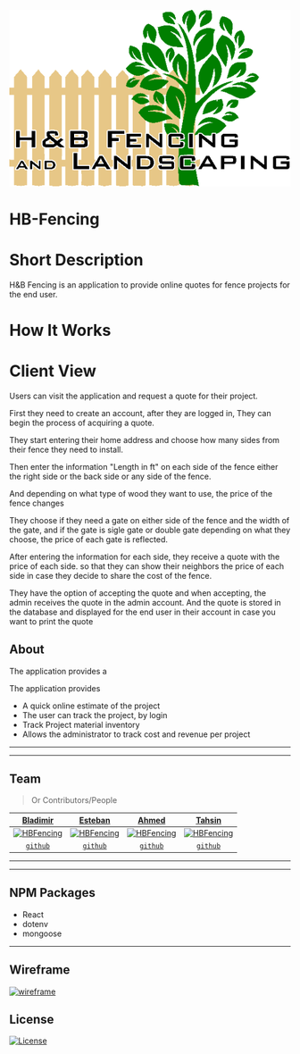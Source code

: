 <a href="client/src/assets/images/logo-transparent.png"><img src="client/src/assets/images/logo-transparent.png" title="HBFencing" alt="HBFencing"></a>

<!-- [![FVCproductions](https://avatars1.githubusercontent.com/u/4284691?v=3&s=200)](http://fvcproductions.com) -->



# HB-Fencing

<!-- > Subtitle or Short Description Goes Here

> ideally one sentence

> include terms/tags that can be searched -->

# Short Description
H&B Fencing is an application to provide online quotes for fence projects for the end user.

# How It Works

# Client View
Users can visit the application and request a quote for their project.

 First they need to create an account, after they are logged in, They can begin the process of acquiring a quote.

They start entering their home address and choose how many sides
from their fence they need to install.

Then enter the information "Length in ft" on each side of the fence either the right side or the back side or any side of the fence.

And depending on what type of wood they want to use,  the price of the fence changes

They choose if they need a gate on either side of the fence and the width of the gate,  and if the gate is sigle gate or double gate
depending on what they choose, the price of each gate is reflected.

After entering the information for each side, they receive a quote with the price of each side.
so that they can show their neighbors the price of each side in case they decide to share the cost of the fence.

They have the option of accepting the quote and when accepting, the admin receives the quote in the admin account.
And the quote is stored in the database and displayed for the end user in their account in case you want to print the quote




## About

The application provides a  

The application provides

* A quick online estimate of the project
* The user can   track the project, by login
* Track Project material inventory
* Allows the administrator to track cost and revenue per project

---

---

## Team

> Or Contributors/People

| <a href="" target="_blank">**Bladimir**</a> | <a href="" target="_blank">**Esteban**</a> | <a href="" target="_blank">**Ahmed**</a> |<a href="" target="_blank">**Tahsin**</a> |
| :---: |:---:| :---:| :---:|
| [![HBFencing](https://avatars0.githubusercontent.com/u/50064963?s=200&v=3)](http://fvcproductions.com)    | [![HBFencing](https://avatars2.githubusercontent.com/u/26130079?s=200&v=3)](http://fvcproductions.com) | [![HBFencing](https://avatars1.githubusercontent.com/u/29633764?s=200&v=3)](http://fvcproductions.com)  | [![HBFencing](https://avatars3.githubusercontent.com/u/51348247?s=200&v=3)](http://fvcproductions.com)  |
| <a href="https://github.com/BladimirOrellana" target="_blank">`github`</a> | <a href="https://github.com/vitawork" target="_blank">`github`</a> | <a href="https://github.com/anw1986" target="_blank">`github`</a> | <a href="https://github.com/tnazmee" target="_blank">`github`</a> |

---

---

## NPM Packages

* React 
* dotenv
* mongoose

---
<!-- 
## Future ideas

* Add user databse, so that articles/comments can be saved for individual users
* Adding tags and datetime stamps for filtering/sorting articles -->
## Wireframe

[![wireframe](client/public/favicon_io/apple-touch-icon.png)](https://s3.amazonaws.com/assets.mockflow.com/app/wireframepro/fileexport/Export_D4e10b746a1e3dc0467ae17308335ffc0.pdf)

## License

[![License](http://img.shields.io/:license-mit-blue.svg?style=flat-square)](http://badges.mit-license.org)

